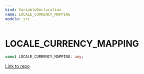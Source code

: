 ```yaml
---
kind: VariableDeclaration
name: LOCALE_CURRENCY_MAPPING
module: src
---
```


# LOCALE_CURRENCY_MAPPING

```ts
const LOCALE_CURRENCY_MAPPING: any;
```

[Link to repo](https://github.com/ngneat/transloco/blob/master/projects/ngneat/transloco-locale/src/lib/transloco-locale.config.ts#L38-L38)
